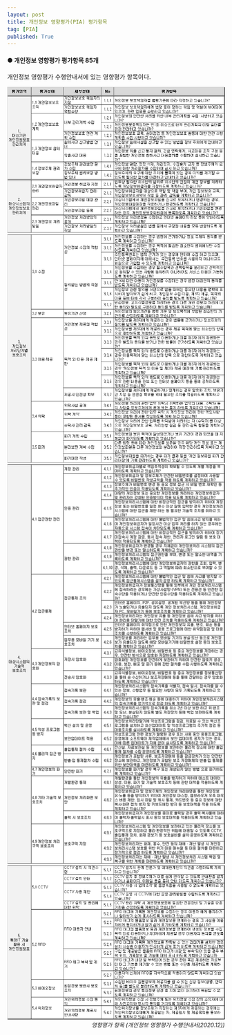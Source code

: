 ```yaml
---
layout: post
title: 개인정보 영향평가(PIA) 평가항목
tag: [PIA]
published: True
---
```


#### ● 개인정보 영향평가 평가항목 85개 

개인정보 영향평가 수행안내서에 있는 영향평가 항목이다. 


![영향평가 항목 1,2](../../img/2021-08-31-개인정보%20영향평가%20평가항목/영향평가%20항목표%201.png)  
![영향평가 항목 3](../../img/2021-08-31-개인정보%20영향평가%20평가항목/영향평가%20항목표%202.png)  
![영향평가 항목 4](../../img/2021-08-31-개인정보%20영향평가%20평가항목/영향평가%20항목표%203.png)  
![영향평가 항목 5](../../img/2021-08-31-개인정보%20영향평가%20평가항목/영향평가%20항목표%204.png)  
<span style="float: right;font-size: small;font-style: italic;">영향평가 항목 (개인정보 영향평가 수행안내서(2020.12))</span>
